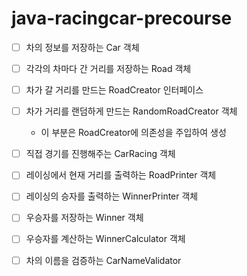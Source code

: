 # java-racingcar-precourse

- [ ] 차의 정보를 저장하는 Car 객체

- [ ] 각각의 차마다 간 거리를 저장하는 Road 객체

- [ ] 차가 갈 거리를 만드는 RoadCreator 인터페이스

- [ ] 차가 거리를 랜덤하게 만드는 RandomRoadCreator 객체
  - 이 부분은 RoadCreator에 의존성을 주입하여 생성

- [ ] 직접 경기를 진행해주는 CarRacing 객체

- [ ] 레이싱에서 현재 거리를 출력하는 RoadPrinter 객체

- [ ] 레이싱의 승자를 출력하는 WinnerPrinter 객체

- [ ] 우승자를 저장하는 Winner 객체

- [ ] 우승자를 계산하는 WinnerCalculator 객체

- [ ] 차의 이름을 검증하는 CarNameValidator